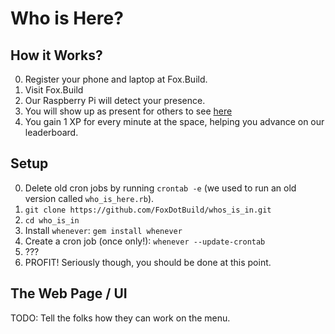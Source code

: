 # Who is Here?

## How it Works?

 0. Register your phone and laptop at Fox.Build.
 0. Visit Fox.Build
 0. Our Raspberry Pi will detect your presence.
 0. You will show up as present for others to see [here](http://foxbuild.rickcarlino.com/who.html)
 0. You gain 1 XP for every minute at the space, helping you advance on our leaderboard.

## Setup

 0. Delete old cron jobs by running `crontab -e` (we used to run an old version called `who_is_here.rb`).
 0. `git clone https://github.com/FoxDotBuild/whos_is_in.git`
 0. `cd who_is_in`
 0. Install `whenever`: `gem install whenever`
 0. Create a cron job (once only!): `whenever --update-crontab`
 0. ???
 0. PROFIT! Seriously though, you should be done at this point.

## The Web Page / UI

TODO: Tell the folks how they can work on the menu.